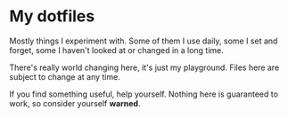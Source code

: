 # My dotfiles

Mostly things I experiment with. Some of them I use daily, some I set
and forget, some I haven't looked at or changed in a long time.

There's really world changing here, it's just my
playground. Files here are subject to change at any time.

If you find something useful, help yourself. Nothing here is guaranteed
to work, so consider yourself **warned**.
